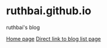 # ruthbai.github.io
ruthbai's blog


<a href="https://ruthbai.github.io/blog/home.html">Home page</a>
<a href="https://ruthbai.github.io/blog/blog.html">Direct link to blog list page</a>

